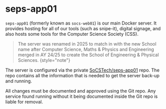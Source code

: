 # seps-app01

`seps-app01` (formerly known as `socs-web01`) is our main Docker server. It provides hosting for all of our tools (such as snipe-it), digital signage, and also hosts some tools for the Computer Science Society (CSS).

> The server was renamed in 2025 to match in with the new School name after Computer Science, Maths & Physics and Engineering merged in AY 24/25 to create the School of Engineering & Physical Sciences.
{style="note"}

The server is configured via the private [SoCSTech/seps-app01](https://github.com/SoCSTech/seps-app01) repo. The repo contains all the information that is needed to get the server back-up and running.

<warning>
All changes must be documented and approved using the Git repo. Any service found running without it being documented inside the Git repo is liable for removal.
</warning>